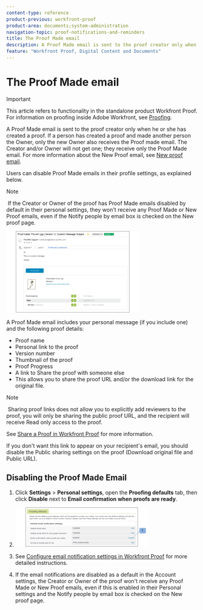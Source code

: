 ```yaml
---
content-type: reference
product-previous: workfront-proof
product-area: documents;system-administration
navigation-topic: proof-notifications-and-reminders
title: The Proof Made email
description: A Proof Made email is sent to the proof creator only when he or she has created a proof. If a person has created a proof and made another person the Owner, only the new Owner also receives the Proof made email. The Creator and/or Owner will not get one; they receive only the Proof Made email. For more information about the New Proof email, see New proof email.
feature: "Workfront Proof, Digital Content and Documents"
---
```


# The Proof Made email

>[!IMPORTANT]
>
>This article refers to functionality in the standalone product Workfront Proof. For information on proofing inside Adobe Workfront, see [Proofing](../../../review-and-approve-work/proofing/proofing.md).

A Proof Made email is sent to the proof creator only when he or she has created a proof.&nbsp;If a person has created a proof and made another person the Owner, only the new Owner&nbsp;also receives the Proof made email.&nbsp;The Creator and/or Owner will not get one;&nbsp;they receive only the Proof Made email. For more information about the New Proof email, see [New proof email](../../../workfront-proof/wp-emailsntfctns/proof-notifications-and-reminders/new-proof-email.md).

Users can disable Proof Made emails in their profile settings, as explained below.

>[!NOTE]
>
>&nbsp;If the&nbsp;Creator or Owner of the proof has Proof Made emails disabled by default in their personal settings, they won't receive any Proof Made or New Proof emails, even if the Notify people by email box is checked on the New proof page.

![Proof_Made_Email.png](assets/proof-made-email-350x214.png)

A Proof Made email includes your personal message (if you include one) and the following proof details:

* Proof name
* Personal link to the proof
* Version number
* Thumbnail of the proof
* Proof Progress
* A link to Share the proof with someone else
* This allows you to share the proof URL and/or the download link for the original file.

>[!NOTE]
>
>&nbsp;Sharing proof links does not allow you to explicitly add reviewers to the proof, you will only be sharing the public proof URL, and the recipient will receive Read only access to the proof.

See [Share a Proof in Workfront Proof](../../../workfront-proof/wp-work-proofsfiles/share-proofs-and-files/share-proof.md) for more information.

If you don't want this link to appear on your recipient's email, you should disable the Public sharing settings on the proof (Download original file and Public URL).

## Disabling the Proof Made Email

1. Click **Settings** > **Personal settings**, open the **Proofing defaults** tab, then click **Disable** next to **Email confirmation when proofs are ready**.

1. ![Proof_Made_-_proofing_defaults.png](assets/proof-made---proofing-defaults-350x103.png)

1. See [Configure email notification settings in Workfront Proof](../../../workfront-proof/wp-emailsntfctns/email-alerts/config-email-notification-settings-wp.md)&nbsp;for more detailed instructions.
1. If the email notifications are disabled as a default in the&nbsp;Account settings,&nbsp;the Creator or Owner of the proof won't receive any&nbsp;Proof Made&nbsp;or&nbsp;New Proof&nbsp;emails, even if this is enabled in their&nbsp;Personal settings&nbsp;and the Notify people by email box is checked on the&nbsp;New proof page.&nbsp;

